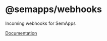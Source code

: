 # @semapps/webhooks

Incoming webhooks for SemApps

[Documentation](https://semapps.org/docs/packages/webhooks)
